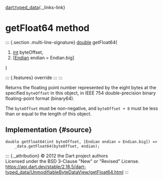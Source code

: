 [dart:typed\_data](../../dart-typed_data/dart-typed_data-library){._links-link}

getFloat64 method
=================

::: {.section .multi-line-signature}
[double](../../dart-core/double-class) getFloat64(

1.  [int](../../dart-core/int-class) byteOffset,
2.  \[[Endian](../endian-class) endian = Endian.big\]

)

::: {.features}
override
:::
:::

Returns the floating point number represented by the eight bytes at the
specified `byteOffset` in this object, in IEEE 754 double-precision
binary floating-point format (binary64).

The `byteOffset` must be non-negative, and `byteOffset + 8` must be less
than or equal to the length of this object.

Implementation {#source}
--------------

``` {.language-dart data-language="dart"}
double getFloat64(int byteOffset, [Endian endian = Endian.big]) =>
    _data.getFloat64(byteOffset, endian);
```

::: {._attribution}
© 2012 the Dart project authors\
Licensed under the BSD 3-Clause \"New\" or \"Revised\" License.\
<https://api.dart.dev/stable/2.18.5/dart-typed_data/UnmodifiableByteDataView/getFloat64.html>
:::

